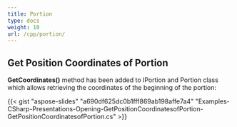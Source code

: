 ```yaml
---
title: Portion
type: docs
weight: 10
url: /cpp/portion/
---
```


## **Get Position Coordinates of Portion**
**GetCoordinates()** method has been added to IPortion and Portion class which allows retrieving the coordinates of the beginning of the portion:

{{< gist "aspose-slides" "a690df625dc0b1fff869ab198affe7a4" "Examples-CSharp-Presentations-Opening-GetPositionCoordinatesofPortion-GetPositionCoordinatesofPortion.cs" >}}

